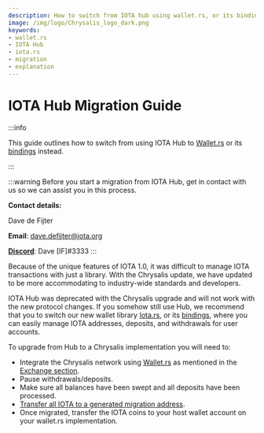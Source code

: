 ```yaml
---
description: How to switch from IOTA hub using wallet.rs, or its bindings.
image: /img/logo/Chrysalis_logo_dark.png
keywords:
- wallet.rs
- IOTA Hub
- iota.rs
- migration
- explanation
---
```

# IOTA Hub Migration Guide

:::info

This guide outlines how to switch from using IOTA Hub to [Wallet.rs](https://wiki.iota.org/wallet.rs/welcome) or its [bindings](https://wiki.iota.org/wallet.rs/libraries/overview) instead.

:::

:::warning
Before you start a migration from IOTA Hub, get in contact with us so we can assist you in this process. 
 
**Contact details:**

Dave de Fijter

**Email**: [dave.defijter@iota.org](mailto:dave.defijter@iota.org)

[**Discord**](https://discord.iota.org/): Dave [IF]#3333
:::

Because of the unique features of IOTA 1.0, it was difficult to manage IOTA transactions with just a library. With the Chrysalis update, we have updated to be more accommodating to industry-wide standards and developers. 

IOTA Hub was deprecated with the Chrysalis upgrade and will not work with the new protocol changes. If you somehow still use Hub, we recommend that you to switch our new wallet library [Iota.rs](https://wiki.iota.org/iota.rs/welcome), or its [bindings](https://wiki.iota.org/iota.rs/libraries/overview), where you can easily manage IOTA addresses, deposits, and withdrawals for user accounts.

To upgrade from Hub to a Chrysalis implementation you will need to:

 - Integrate the Chrysalis network using [Wallet.rs](https://wiki.iota.org/wallet.rs/welcome) as mentioned in the [Exchange section](../exchange.md).
 - Pause withdrawals/deposits.
 - Make sure all balances have been swept and all deposits have been processed.
 - [Transfer all IOTA to a generated migration address](token_migration.md).
 - Once migrated, transfer the IOTA coins to your host wallet account on your wallet.rs implementation.
